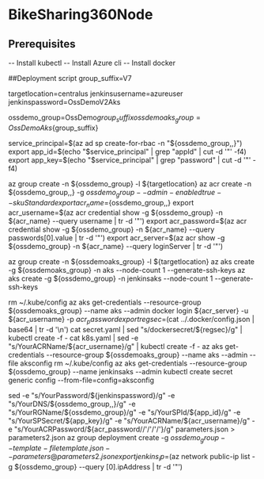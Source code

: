 # BikeSharing360Node

## Prerequisites
-- Install kubectl
-- Install Azure cli
-- Install docker

##Deployment script
group_suffix=V7

targetlocation=centralus
jenkinsusername=azureuser
jenkinspassword=OssDemoV2Aks

ossdemo_group=OssDemo${group_suffix}
ossdemoaks_group=OssDemoAks${group_suffix}

service_principal=$(az ad sp create-for-rbac -n "${ossdemo_group,,}")
export app_id=$(echo "$service_principal" | grep "appId" | cut -d '"' -f4)
export app_key=$(echo "$service_principal" | grep "password" | cut -d '"' -f4)

az group create -n ${ossdemo_group} -l ${targetlocation}
az acr create -n ${ossdemo_group,,} -g ${ossdemo_group} --admin-enabled true --sku Standard
export acr_name=${ossdemo_group,,}
export acr_username=$(az acr credential show -g ${ossdemo_group} -n ${acr_name} --query username | tr -d '"')
export acr_password=$(az acr credential show -g ${ossdemo_group} -n ${acr_name} --query passwords[0].value | tr -d '"')
export acr_server=$(az acr show -g ${ossdemo_group} -n ${acr_name} --query loginServer | tr -d '"')

az group create -n ${ossdemoaks_group} -l ${targetlocation}
az aks create -g ${ossdemoaks_group} -n aks --node-count 1 --generate-ssh-keys
az aks create -g ${ossdemo_group} -n jenkinsaks --node-count 1 --generate-ssh-keys

rm ~/.kube/config
az aks get-credentials --resource-group ${ossdemoaks_group} --name aks --admin
docker login ${acr_server} -u ${acr_username} -p ${acr_password}
export regsec=$(cat ../.docker/config.json | base64  | tr -d '\n')
cat secret.yaml | sed "s/dockersecret/${regsec}/g" | kubectl create -f -
cat k8s.yaml | sed -e "s/YourACRName/${acr_username}/g" | kubectl create -f -
az aks get-credentials --resource-group ${ossdemoaks_group} --name aks --admin --file aksconfig
rm ~/.kube/config
az aks get-credentials --resource-group ${ossdemo_group} --name jenkinsaks --admin
kubectl create secret generic config --from-file=config=aksconfig

sed -e "s/YourPassword/${jenkinspassword}/g" -e "s/YourDNS/${ossdemo_group,,}/g" -e "s/YourRGName/${ossdemo_group}/g" -e "s/YourSPId/${app_id}/g" -e "s/YourSPSecret/${app_key}/g" -e "s/YourACRName/${acr_username}/g" -e "s/YourACRPassword/${acr_password//'/'/'\/'}/g" parameters.json > parameters2.json
az group deployment create -g ${ossdemo_group} --template-file template.json --parameters @parameters2.json
export jenkins_ip=$(az network public-ip list -g ${ossdemo_group} --query [0].ipAddress | tr -d '"')

